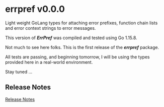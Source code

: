 # errpref v0.0.0
Light weight GoLang types for attaching error prefixes, function chain lists and error context strings to error messages.

This version of ***ErrPref*** was compiled and tested using Go 1.15.8.

Not much to see here folks. This is the first release of the ***errpref***
package. 

All tests are passing, and beginning tomorrow, I will be using the types
provided here in a real-world environment. 

Stay tuned ...

## Release Notes

[Release Notes](./releasenotes.md)